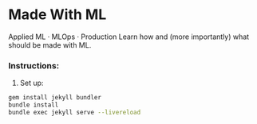 # Made With ML
Applied ML · MLOps · Production
Learn how and (more importantly) what should be made with ML.

### Instructions:

1. Set up:
```bash
gem install jekyll bundler
bundle install
bundle exec jekyll serve --livereload
```